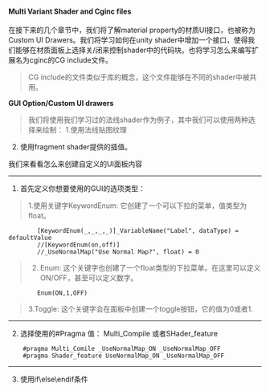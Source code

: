 #### Multi Variant Shader and Cginc files
在接下来的几个章节中，我们将了解material property的材质UI接口，也被称为Custom UI Drawers。我们将学习如何在unity shader中增加一个接口，使得我们能够在材质面板上选择关/闭来控制shader中的代码块。也将学习怎么来编写扩展名为cginc的CG include文件。
>CG include的文件类似于库的概念，这个文件能够在不同的shader中被共用。

**GUI Option/Custom UI drawers**
>我们将使用我们学习过的法线shader作为例子，其中我们可以使用两种选择来绘制： 
1.使用法线贴图纹理
2. 使用fragment shader提供的插值。

我们来看看怎么来创建自定义的UI面板内容 
***
1. 首先定义你想要使用的GUI的选项类型：
>1.使用关键字KeywordEnum:  它创建了一个可以下拉的菜单，值类型为float。
```
        [KeywordEnum(_,_,_,_)]_VariableName("Label", dataType) = defaultValue
        //[KeywordEnum(on,off)]
        //_UseNormalMap("Use Normal Map?", float) = 0
``` 
>2. Enum: 这个关键字也创建了一个float类型的下拉菜单。在这里可以定义ON/OFF，甚至可以定义数字。
```
        Enum(ON,1,OFF)
```
>3.Toggle: 这个关键字会在面板中创建一个toggle按钮，它的值为0或者1.

---
2. 选择使用的#Pragma 值： Multi_Compile 或者SHader_feature 
```
    #pragma Multi_Comile _UseNormalMap_ON _UseNormalMap_OFF
    #pragma Shader_feature UseNormalMap_ON _UseNormalMap_OFF
```
 
 ---
 3. 使用if\else\endif条件
